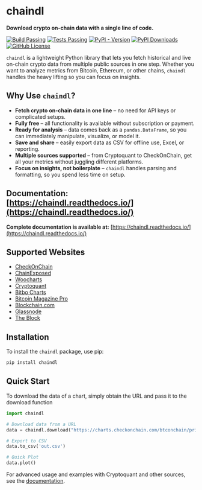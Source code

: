 # chaindl

**Download crypto on-chain data with a single line of code.**

[![Build Passing](https://github.com/dhruvan2006/chaindl/actions/workflows/release.yml/badge.svg)](https://github.com/dhruvan2006/chaindl/actions/workflows/release.yml)
[![Tests Passing](https://github.com/dhruvan2006/chaindl/actions/workflows/tests.yml/badge.svg)](https://github.com/dhruvan2006/chaindl/actions/workflows/tests.yml)
[![PyPI - Version](https://img.shields.io/pypi/v/chaindl)](https://pypi.org/project/chaindl/)
[![PyPI Downloads](https://static.pepy.tech/badge/ocfinance)](https://pypi.org/project/chaindl/)
[![GitHub License](https://img.shields.io/github/license/dhruvan2006/chaindl)](https://github.com/dhruvan2006/chaindl)

`chaindl` is a lightweight Python library that lets you fetch historical and live on-chain crypto data from multiple 
public sources in one step. Whether you want to analyze metrics from Bitcoin, Ethereum, or other chains, `chaindl` 
handles the heavy lifting so you can focus on insights.

## Why Use `chaindl`?

- **Fetch crypto on-chain data in one line** – no need for API keys or complicated setups.  
- **Fully free** – all functionality is available without subscription or payment.  
- **Ready for analysis** – data comes back as a `pandas.DataFrame`, so you can immediately manipulate, visualize, or model it.  
- **Save and share** – easily export data as CSV for offline use, Excel, or reporting.  
- **Multiple sources supported** – from Cryptoquant to CheckOnChain, get all your metrics without juggling different platforms.  
- **Focus on insights, not boilerplate** – `chaindl` handles parsing and formatting, so you spend less time on setup.

## Documentation: [https://chaindl.readthedocs.io/](https://chaindl.readthedocs.io/)

**Complete documentation is available at:** 
[https://chaindl.readthedocs.io/](https://chaindl.readthedocs.io/)

## Supported Websites
- [CheckOnChain](https://charts.checkonchain.com/)
- [ChainExposed](https://chainexposed.com/)
- [Woocharts](https://woocharts.com/)
- [Cryptoquant](https://cryptoquant.com/)
- [Bitbo Charts](https://charts.bitbo.io/)
- [Bitcoin Magazine Pro](https://www.bitcoinmagazinepro.com)
- [Blockchain.com](https://www.blockchain.com/explorer/charts)
- [Glassnode](https://studio.glassnode.com/charts/)
- [The Block](https://www.theblock.co/data/)

## Installation
To install the `chaindl` package, use pip:
```bash
pip install chaindl
```

## Quick Start
To download the data of a chart, simply obtain the URL and pass it to the download function

```python
import chaindl

# Download data from a URL
data = chaindl.download("https://charts.checkonchain.com/btconchain/pricing/pricing_picycleindicator/pricing_picycleindicator_light.html")

# Export to CSV
data.to_csv('out.csv')

# Quick Plot
data.plot()
```

For advanced usage and examples with Cryptoquant and other sources, see the [documentation](https://chaindl.readthedocs.io/).
